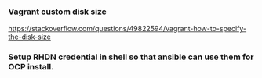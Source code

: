 ### Vagrant custom disk size
https://stackoverflow.com/questions/49822594/vagrant-how-to-specify-the-disk-size

### Setup RHDN credential in shell so that ansible can use them for OCP install.